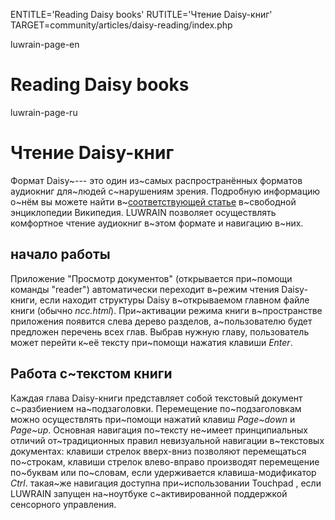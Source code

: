 
ENTITLE='Reading Daisy books'
RUTITLE='Чтение Daisy-книг'
TARGET=community/articles/daisy-reading/index.php

luwrain-page-en

# Reading Daisy books

luwrain-page-ru

# Чтение Daisy-книг

Формат Daisy~--- это один из~самых распространённых форматов  аудиокниг  для~людей с~нарушениям зрения.
Подробную информацию о~нём вы можете найти в~[соответствующей статье](https://ru.wikipedia.org/wiki/DAISY) в~свободной энциклопедии Википедия.
LUWRAIN позволяет осуществлять комфортное чтение  аудиокниг в~этом формате и навигацию  в~них.

## начало работы

Приложение "Просмотр документов" (открывается при~помощи команды "reader")
автоматически переходит в~режим чтения Daisy-книги, если находит  структуры Daisy в~открываемом главном файле книги (обычно _ncc.html_).
При~активации режима  книги в~пространстве приложения появится слева дерево разделов,
а~пользователю будет предложен перечень всех глав.
Выбрав нужную главу, пользователь может перейти к~её тексту при~помощи нажатия клавиши _Enter_.



## Работа с~текстом книги


Каждая глава Daisy-книги представляет собой текстовый документ с~разбиением на~подзаголовки.
Перемещение по~подзаголовкам можно осуществлять при~помощи нажатий клавиш _Page~down_ и _Page~up_.
Основная навигация по~тексту не~имеет принципиальных отличий от~традиционных правил невизуальной навигации в~текстовых документах:
клавиши стрелок вверх-вниз  позволяют перемещаться по~строкам,
клавиши  стрелок влево-вправо производят перемещение по~буквам или по~словам, если удерживается клавиша-модификатор _Ctrl_.
такая~же навигация доступна при~использовании Touchpad ,
если LUWRAIN запущен на~ноутбуке с~активированной поддержкой сенсорного управления.